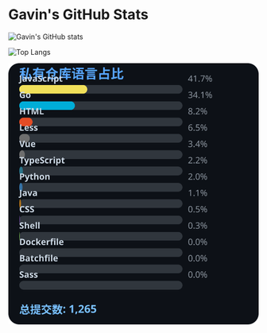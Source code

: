 # Gavin's GitHub Stats

![Gavin's GitHub stats](https://github-readme-stats.vercel.app/api?username=gavinhaydy&show_icons=true&theme=tokyonight)

![Top Langs](https://github-readme-stats.vercel.app/api/top-langs/?username=gavinhaydy&layout=compact)





<!-- PRIVATE_STATS_START -->
![私有仓库统计](./.github/private-stats.svg)
<!-- PRIVATE_STATS_END -->




